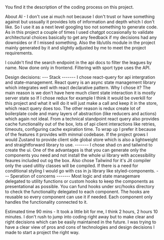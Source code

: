 You find it the description of the coding process on this project.

About AI - I don't use ai much not because I don't trust or have something against but ussually it provides lots of information and depth which I don't like. So I use it as a next level googling too not something to generate code. As in this project a couple of times I used chatgpt occasionally to validate architectural choices basically to get any feedback if my decisions had any downsides or if I missed something. Also the lib/utils module in the project mainly generated by it and slightly adjusted by me to meet the project requirements.

I couldn't find the search endpoint in the api docs to filter the leagues by name. Now done only in frontend. Filtering with sport type uses the API.


Design decisions:
--- Stack
------- I chose react-query for api intergration and state-management. React query is an async state management library which integrates well with react declarative pattern. Why I chose it? The main reason is we don't have here much client state interaction it is mostly server state so If I chose redux for example I think it would be overkill for this project and what it will do it will just make a call and keep it in the store, which react query does  too. The other reason is  redux create lot of boilerplate code and many layers of abstraction (like reducers and actions) which again not ideal. From a technical standpoint react query also provides cache functionality out of the box, lots of api client interactions like retries, timeouts, configuring cache expiration time. To wrap up I prefer it because of the features it provides with minmal codebase. If the project grows I would Zustand to provide client side global store which is also a lightweight and straightforward library to use.
------- I chose shad cn and tailwind to create the ui. One of the advantages is that you can generate only the components you need and not install the whole ui library with accessibility feaures included out og the box. Also chose Tailwind for it's Jit compiler only the used utiltiy classes will be compiled. If there is a need for conditional styling I would go with css in js library like styled-components.
--- Speration of concerns
------- Most logic and state managemare delegated to utility functions or custom hooks to keep the components as presentational as possible. You can fund hooks under src/hooks directory to check the functionality delegated to each component. The hooks are reusable so every component can use it if needed. Each component only handles the functionality connected to it.

Estimated time 90 mins - It took a little bit for me, I think 2 hours, 2 hours 10 minutes. I don't rush to jump into coding right away but to make clear and right decisions which can be easily maintained in the future. I was trying to have a clear view of pros and cons of technologies and design decisions I made to start a project the right way.
